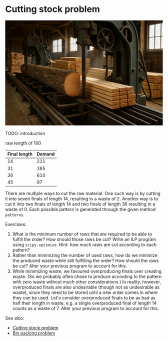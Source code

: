 # Cutting stock problem

![Lumber mill](lumber_mill.png "Generated by ChatGPT")

TODO: introduction

raw length of 100

| Final length | Demand |
|--------------|--------|
| 14           | 211    |
| 31           | 395    |
| 36           | 610    |
| 45           | 97     |

There are multiple ways to cut the raw material. One such way is by cutting it into seven finals of length 14, resulting in a waste of 2. Another way is to cut it into two finals of length 14 and two finals of length 36 resulting in a waste of 0. Each possible pattern is generated through the given method `patterns`.

Exercises:
 1. What is the minimum number of raws that are required to be able to fulfill the order? How should those raws be cut? Write an ILP program using `scipy.optimize`. Hint: how much raws are cut according to each pattern?
 2. Rather than minimizing the number of used raws, how do we minimize the produced waste while still fulfilling the order? How should the raws be cut? Alter your previous program to account for this.
 3. While minimizing waste, we favoured overproducing finals over creating waste. (So we probably often chose to produce according to the pattern with zero waste without much other considerations.) In reality, however, overproduced finals are also undesirable (though not as undesirable as waste), since they need to be stored until a new order comes in where they can be used. Let's consider overproduced finals to be as bad as half their length in waste, e.g. a single overproduced final of length 14 counts as a waste of 7. Alter your previous program to account for this.

See also:
 - [Cutting stock problem](https://en.wikipedia.org/wiki/Cutting_stock_problem)
 - [Bin packing problem](https://en.wikipedia.org/wiki/Bin_packing_problem)
